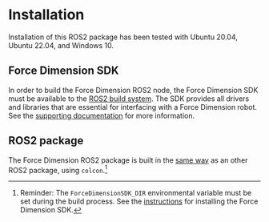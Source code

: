 <!-- License

Copyright 2022-2023 Neuromechatronics Lab, Carnegie Mellon University

Created by: a. whit. (nml@whit.contact)

This Source Code Form is subject to the terms of the Mozilla Public
License, v. 2.0. If a copy of the MPL was not distributed with this
file, You can obtain one at https://mozilla.org/MPL/2.0/.
-->

# Installation

Installation of this ROS2 package has been tested with Ubuntu 20.04, 
Ubuntu 22.04, and Windows 10.

## Force Dimension SDK

In order to build the Force Dimension ROS2 node, the Force Dimension SDK must 
be available to the [ROS2 build system]. The SDK provides all drivers and 
libraries that are essential for interfacing with a Force Dimension robot. See 
the [supporting documentation](/doc/markdown/installation-sdk.md) for more 
information.

## ROS2 package

The Force Dimension ROS2 package is built in the 
[same way][build_a_ros2_package] as an other ROS2 package, using `colcon`.[^4] 

[^4]: Reminder: The `ForceDimensionSDK_DIR` environmental variable must be 
      set during the build process. See the 
      [instructions](installation-sdk.md) for installing the Force Dimension 
      SDK.





<!------------------------------------------------------------------------------
  REFERENCES
------------------------------------------------------------------------------->

[build_a_ros2_package]: https://docs.ros.org/en/iron/Tutorials/Creating-Your-First-ROS2-Package.html#build-a-package

[ROS2 build system]: https://docs.ros.org/en/iron/Concepts/About-Build-System.html



